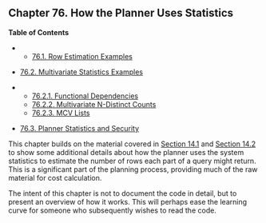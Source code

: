 ## Chapter 76. How the Planner Uses Statistics

**Table of Contents**

  * *   [76.1. Row Estimation Examples](row-estimation-examples)
  * [76.2. Multivariate Statistics Examples](multivariate-statistics-examples)

    

  * *   [76.2.1. Functional Dependencies](multivariate-statistics-examples#FUNCTIONAL-DEPENDENCIES)
    * [76.2.2. Multivariate N-Distinct Counts](multivariate-statistics-examples#MULTIVARIATE-NDISTINCT-COUNTS)
    * [76.2.3. MCV Lists](multivariate-statistics-examples#MCV-LISTS)

* [76.3. Planner Statistics and Security](planner-stats-security)

This chapter builds on the material covered in [Section 14.1](using-explain "14.1. Using EXPLAIN") and [Section 14.2](planner-stats "14.2. Statistics Used by the Planner") to show some additional details about how the planner uses the system statistics to estimate the number of rows each part of a query might return. This is a significant part of the planning process, providing much of the raw material for cost calculation.

The intent of this chapter is not to document the code in detail, but to present an overview of how it works. This will perhaps ease the learning curve for someone who subsequently wishes to read the code.